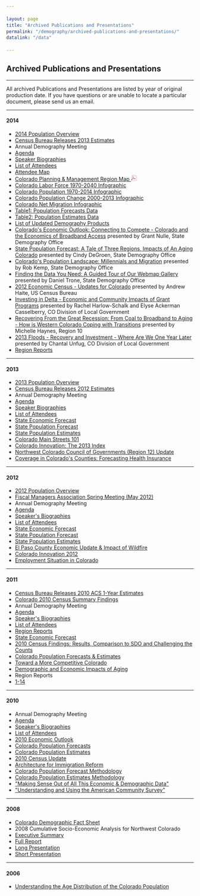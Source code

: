 ```yaml
---

layout: page
title: "Archived Publications and Presentations"
permalink: "/demography/archived-publications-and-presentations/"
datalink: "/data"
    
---
```


## Archived Publications and Presentations

- - -
All archived Publications and Presentations are listed by year of original production date. If you have questions or are unable to locate a particular document, please send us an email.

- - -

#### 2014

 - [2014 Population Overview](https://drive.google.com/open?id=0B2oqdPZKJqK7TkpLeWVLLVdyWTg)
 - [Census Bureau Releases 2013 Estimates](https://drive.google.com/open?id=0B-vz6H4k4SESWlBnVXYwaVJObUk&authuser=0)
 - Annual Demography Meeting
 - [Agenda](https://drive.google.com/open?id=0B2oqdPZKJqK7Q1BmQnNma0I1aFk)
 - [Speaker Biographies](https://drive.google.com/open?id=0B0cPI4JYHGaTVl9LZTJ5MWE4aWs)
 - [List of Attendees](https://drive.google.com/open?id=0B2oqdPZKJqK7S05KQWFPQU5ZX2s)
 - [Attendee Map](https://drive.google.com/open?id=0B2oqdPZKJqK7eDlzNlBIMEU2NDg)
 - [Colorado Planning & Management Region Map ![pdf](/images/page_white_acrobat.png 'download pdf file')](https://storage.googleapis.com/maps-static/PlanningManagement8x11.pdf)
 - [Colorado Labor Force 1970-2040 Infographic](https://drive.google.com/open?id=0B2oqdPZKJqK7WXFSSjViVXdsbkk)
 - [Colorado Population 1970-2014 Infographic](https://drive.google.com/open?id=0B2oqdPZKJqK7eFVnQmJmTUc4czA)
 - [Colorado Population Change 2000-2013 Infographic](https://drive.google.com/open?id=0B2oqdPZKJqK7T0MzaHgyNG1oYUk)
 - [Colorado Net Migration Infographic](https://drive.google.com/open?id=0B2oqdPZKJqK7a0cyXy04eHNPT1k)
 - [Table1: Population Forecasts Data](https://drive.google.com/open?id=0B2oqdPZKJqK7RHdxYkNXYUZWdkk)
 - [Table2: Population Estimates Data](https://drive.google.com/open?id=0B2oqdPZKJqK7TU1PUlV0dEpPM0U)
 - [List of Updated Demography Products](https://drive.google.com/open?id=0B2oqdPZKJqK7dDFDUUxpN2U3ZDg)
 - [Colorado\'s Economic Outlook: Connecting to Compete - Colorado and the Economics of Broadband Access](https://drive.google.com/open?id=0B2oqdPZKJqK7TmtQUnZ6WVRTRmM) presented by Grant Nulle, State Demography Office
 - [State Population Forecast: A Tale of Three Regions, Impacts of An Aging Colorado](https://drive.google.com/open?id=0B2oqdPZKJqK7cHJnU0VBb2tJVEU) presented by Cindy DeGroen, State Demography Office
 - [Colorado\'s Population Landscape: Millennials and Migration](https://drive.google.com/open?id=0B2oqdPZKJqK7UzVzUkwyQURnQ3M) presented by Rob Kemp, State Demography Office
 - [Finding the Data You Need: A Guided Tour of Our Webmap Gallery](https://drive.google.com/open?id=0B0cPI4JYHGaTdmJfTXlObWpoQ2M) presented by Daniel Trone, State Demography Office
 - [2012 Economic Census - Updates for Colorado](https://drive.google.com/open?id=0B2oqdPZKJqK7UHl4eUpjdTU3NEk) presented by Andrew Haite, US Census Bureau
 - [Investing in Delta - Economic and Community Impacts of Grant Programs](https://drive.google.com/open?id=0B2oqdPZKJqK7QjdqWDhQXzZwWU0) presented by Rachel Harlow-Schalk and Elyse Ackerman Casselberry, CO Division of Local Government
 - [Recovering From the Great Recession: From Coal to Broadband to Aging - How is Western Colorado Coping with Transitions](https://drive.google.com/open?id=0B2oqdPZKJqK7ZTFpU3JHdHlxTlk) presented by Michelle Haynes, Region 10
 - [2013 Floods - Recovery and Investment - Where Are We One Year Later](https://drive.google.com/open?id=0B2oqdPZKJqK7ZFVwejNBbUxUajA) presented by Chantal Unfug, CO Division of Local Government
- [Region Reports](https://drive.google.com/open?id=0B2oqdPZKJqK7Y0JsSE95NTRYNTQ)

- - -

#### 2013

- [2013 Population Overview](https://drive.google.com/open?id=0B2oqdPZKJqK7N0IxNTNxMWNQUHc&authuser=0)
- [Census Bureau Releases 2012 Estimates](https://drive.google.com/open?id=0B2oqdPZKJqK7bE00NFJ6ZDZ1TUE&authuser=0)
- Annual Demography Meeting
 - [Agenda](https://drive.google.com/open?id=0B4-eaNwOwFmYb09xWWx3YzVEOFE&authuser=0)
 - [Speaker Biographies](https://drive.google.com/open?id=0B2oqdPZKJqK7M29ieE44QmdJRHc&authuser=0)
 - [List of Attendees](https://drive.google.com/open?id=0B2oqdPZKJqK7Wkd1ZG9mVW1CS2c&authuser=0)
 - [State Economic Forecast](https://drive.google.com/open?id=0B2oqdPZKJqK7SFFKbjVkYl82MjQ&authuser=0)
 - [State Population Forecast](https://drive.google.com/open?id=0B4-eaNwOwFmYeWd3MmlrWGlTaWc&authuser=0)
 - [State Population Estimates](https://drive.google.com/open?id=0B2oqdPZKJqK7dmVaNEw4RnNDeEE&authuser=0)
 - [Colorado Main Streets 101](https://drive.google.com/open?id=0B2oqdPZKJqK7VG1HU3ZacnNWX3c&authuser=0)
 - [Colorado Innovation: The 2013 Index](https://drive.google.com/open?id=0B2oqdPZKJqK7UUJITWtiVm5vRUk&authuser=0)
 - [Northwest Colorado Council of Governments (Region 12) Update](https://drive.google.com/open?id=0B2oqdPZKJqK7UnhrcEJYS0hIbG8&authuser=0)
 - [Coverage in Colorado\'s Counties: Forecasting Health Insurance](https://drive.google.com/open?id=0B2oqdPZKJqK7TTRxcG1MLXdoYU0&authuser=0)
 
- - -

#### 2012

- [2012 Population Overview](https://drive.google.com/open?id=0B2oqdPZKJqK7cFAzbVFmYkNRWmc&authuser=0)
- [Fiscal Managers Association Spring Meeting (May 2012)](https://drive.google.com/open?id=0B2oqdPZKJqK7V2VGSUt3cFVFQ2M&authuser=0)
- Annual Demography Meeting
 - [Agenda](https://drive.google.com/open?id=0B4-eaNwOwFmYR3hVcEd0M253Yms&authuser=0)
 - [Speaker\'s Biographies](https://drive.google.com/open?id=0B4-eaNwOwFmYWWthZGIybWVPcFk&authuser=0)
 - [List of Attendees](https://drive.google.com/open?id=0B4-eaNwOwFmYbmg3OENxbjlLVWM&authuser=0)
 - [State Economic Forecast](https://drive.google.com/open?id=0B4-eaNwOwFmYelhWRkZ3YkZzbms&authuser=0)
 - [State Population Forecast](https://drive.google.com/open?id=0B4-eaNwOwFmYTUpZdG0wcG1hbUU&authuser=0)
 - [State Population Estimates](https://drive.google.com/open?id=0B4-eaNwOwFmYMVpIZF9hYVpXRk0&authuser=0)
 - [El Paso County Economic Update & Impact of Wildfire](https://drive.google.com/open?id=0B2oqdPZKJqK7dTJXeU5naU5FcGs&authuser=0)
 - [Colorado Innovation 2012](https://drive.google.com/open?id=0B2oqdPZKJqK7d3hFejVINVQyOHc&authuser=0)
 - [Employment Situation in Colorado](https://drive.google.com/open?id=0B2oqdPZKJqK7bmp1RUQyVTdSbDg&authuser=0)
 
- - -

#### 2011

- [Census Bureau Releases 2010 ACS 1-Year Estimates](https://drive.google.com/open?id=0B2oqdPZKJqK7cC1XY0RoX0dFM3c&authuser=0)
- [Colorado 2010 Census Summary Findings](https://drive.google.com/open?id=0B2oqdPZKJqK7aDVNMmNmWDE4dVE&authuser=0)
- Annual Demography Meeting
 - [Agenda](https://drive.google.com/open?id=0B4-eaNwOwFmYWU9PLTFNLUlsaFE&authuser=0)
 - [Speaker\'s Biographies](https://drive.google.com/open?id=0B4-eaNwOwFmYX09pUkZnSlN2SGc&authuser=0)
 - [List of Attendees](https://drive.google.com/open?id=0B4-eaNwOwFmYbjhvMzZjUGRYWGs&authuser=0)
 - [Region Reports](https://dola.colorado.gov/demog-cms/content/region-profiles)
 - [State Economic Forecast](https://drive.google.com/open?id=0B4-eaNwOwFmYaVpzYkVmcHc1Ukk&authuser=0)
 - [2010 Census Findings: Results, Comparison to SDO and Challenging the Counts](https://drive.google.com/open?id=0B2oqdPZKJqK7emtHaWV4T3hpdW8&authuser=0)
 - [Colorado Population Forecasts & Estimates](https://drive.google.com/open?id=0B2oqdPZKJqK7czhBZE9fc3FSNzg&authuser=0)
 - [Toward a More Competitive Colorado](https://drive.google.com/open?id=0B2oqdPZKJqK7a0dRbHdlN1pVODQ&authuser=0)
 - [Demographic and Economic Impacts of Aging](https://drive.google.com/open?id=0B2oqdPZKJqK7M0JXbWhGY0thbmc&authuser=0)
- Region Reports
 - [1-14](https://drive.google.com/open?id=0B2oqdPZKJqK7NkJxWlJHZDZUeHc&authuser=0)
 
- - -

#### 2010

- Annual Demography Meeting
 - [Agenda](https://drive.google.com/open?id=0B4-eaNwOwFmYa3lBQkNDN1dqT2c&authuser=0)
 - [Speaker\'s Biographies](https://drive.google.com/open?id=0B4-eaNwOwFmYVWhqOWprSGU0U2M&authuser=0)
 - [List of Attendees](https://drive.google.com/open?id=0B4-eaNwOwFmYWDVIakw0UGhCbDg&authuser=0)
 - [2010 Economic Outlook](https://drive.google.com/open?id=0B2oqdPZKJqK7aXUzeDZVRVlidnc&authuser=0)
 - [Colorado Population Forecasts](https://drive.google.com/open?id=0B2oqdPZKJqK7RndiejRXZHF4ZDA&authuser=0)
 - [Colorado Population Estimates](https://drive.google.com/open?id=0B2oqdPZKJqK7b3ZxS09DY2s4WHM&authuser=0)
 - [2010 Census Update](https://drive.google.com/open?id=0B2oqdPZKJqK7UlZfV3NDU0I3NHc&authuser=0)
 - [Architecture for Immigration Reform](https://drive.google.com/open?id=0B2oqdPZKJqK7ME91RnBacFN6eVU&authuser=0)
 - [Colorado Population Forecast Methodology](https://drive.google.com/open?id=0B2oqdPZKJqK7RU92Z1RSVnJERXc&authuser=0)
 - [Colorado Population Estimates Methodology](https://drive.google.com/open?id=0B2oqdPZKJqK7cW5HQzBZcUVwTzQ&authuser=0)
 - ["Making Sense Out of All This Economic & Demographic Data"](https://drive.google.com/open?id=0B2oqdPZKJqK7TndqYjFzaUZqcDA&authuser=0)
 - ["Understanding and Using the American Community Survey"](https://drive.google.com/open?id=0B4-eaNwOwFmYUEsta3pCUTRpNEk&authuser=0)
 
- - -

#### 2008

- [Colorado Demographic Fact Sheet](https://drive.google.com/open?id=0B2oqdPZKJqK7eDFoTDFLbnMtTzg&authuser=0)
- 2008 Cumulative Socio-Economic Analysis for Northwest Colorado
 - [Executive Summary](https://drive.google.com/open?id=0B2oqdPZKJqK7bjJwcFVhMldJMXc&authuser=0)
 - [Full Report](https://drive.google.com/open?id=0B2oqdPZKJqK7YVJ4cldIMENkcWc&authuser=0)
 - [Long Presentation](https://drive.google.com/open?id=0B2oqdPZKJqK7X3otYlNxOU5ubXM&authuser=0)
 - [Short Presentation](https://drive.google.com/open?id=0B2oqdPZKJqK7b1FwbGtLdGNoZlU&authuser=0)
 
- - -

#### 2006

- [Understanding the Age Distribution of the Colorado Population](https://drive.google.com/open?id=0B2oqdPZKJqK7REVkdlp3LTZvSkk&authuser=0)